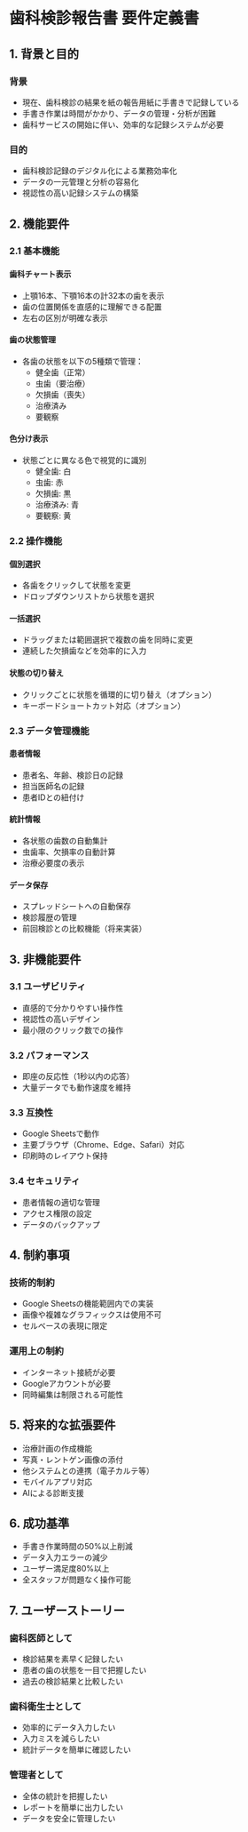 # 歯科検診報告書 要件定義書

## 1. 背景と目的

### 背景
- 現在、歯科検診の結果を紙の報告用紙に手書きで記録している
- 手書き作業は時間がかかり、データの管理・分析が困難
- 歯科サービスの開始に伴い、効率的な記録システムが必要

### 目的
- 歯科検診記録のデジタル化による業務効率化
- データの一元管理と分析の容易化
- 視認性の高い記録システムの構築

## 2. 機能要件

### 2.1 基本機能

#### 歯科チャート表示
- 上顎16本、下顎16本の計32本の歯を表示
- 歯の位置関係を直感的に理解できる配置
- 左右の区別が明確な表示

#### 歯の状態管理
- 各歯の状態を以下の5種類で管理：
  - 健全歯（正常）
  - 虫歯（要治療）
  - 欠損歯（喪失）
  - 治療済み
  - 要観察

#### 色分け表示
- 状態ごとに異なる色で視覚的に識別
  - 健全歯: 白
  - 虫歯: 赤
  - 欠損歯: 黒
  - 治療済み: 青
  - 要観察: 黄

### 2.2 操作機能

#### 個別選択
- 各歯をクリックして状態を変更
- ドロップダウンリストから状態を選択

#### 一括選択
- ドラッグまたは範囲選択で複数の歯を同時に変更
- 連続した欠損歯などを効率的に入力

#### 状態の切り替え
- クリックごとに状態を循環的に切り替え（オプション）
- キーボードショートカット対応（オプション）

### 2.3 データ管理機能

#### 患者情報
- 患者名、年齢、検診日の記録
- 担当医師名の記録
- 患者IDとの紐付け

#### 統計情報
- 各状態の歯数の自動集計
- 虫歯率、欠損率の自動計算
- 治療必要度の表示

#### データ保存
- スプレッドシートへの自動保存
- 検診履歴の管理
- 前回検診との比較機能（将来実装）

## 3. 非機能要件

### 3.1 ユーザビリティ
- 直感的で分かりやすい操作性
- 視認性の高いデザイン
- 最小限のクリック数での操作

### 3.2 パフォーマンス
- 即座の反応性（1秒以内の応答）
- 大量データでも動作速度を維持

### 3.3 互換性
- Google Sheetsで動作
- 主要ブラウザ（Chrome、Edge、Safari）対応
- 印刷時のレイアウト保持

### 3.4 セキュリティ
- 患者情報の適切な管理
- アクセス権限の設定
- データのバックアップ

## 4. 制約事項

### 技術的制約
- Google Sheetsの機能範囲内での実装
- 画像や複雑なグラフィックスは使用不可
- セルベースの表現に限定

### 運用上の制約
- インターネット接続が必要
- Googleアカウントが必要
- 同時編集は制限される可能性

## 5. 将来的な拡張要件

- 治療計画の作成機能
- 写真・レントゲン画像の添付
- 他システムとの連携（電子カルテ等）
- モバイルアプリ対応
- AIによる診断支援

## 6. 成功基準

- 手書き作業時間の50%以上削減
- データ入力エラーの減少
- ユーザー満足度80%以上
- 全スタッフが問題なく操作可能

## 7. ユーザーストーリー

### 歯科医師として
- 検診結果を素早く記録したい
- 患者の歯の状態を一目で把握したい
- 過去の検診結果と比較したい

### 歯科衛生士として
- 効率的にデータ入力したい
- 入力ミスを減らしたい
- 統計データを簡単に確認したい

### 管理者として
- 全体の統計を把握したい
- レポートを簡単に出力したい
- データを安全に管理したい